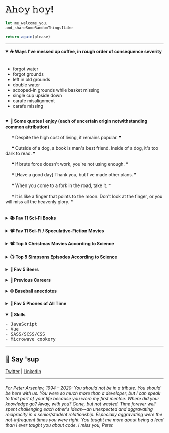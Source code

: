 <h1>𝙰𝚑𝚘𝚢 𝚑𝚘𝚢!</h1>

```javascript
let me_welcome_you,
and_shareSomeRandomThingsILike

return again(please)
```

<hr>

<!-- <details id="">
	<summary><strong>COMING SOON</strong></summary>
	<span>
<pre> 
- Snorkeling Highlights (rays, dolphins,turtles :-) -- having presidentes. captain goodlife they will fuck you up. 
- Genealogy stories
- Link to proposed calendar -- not even trying to mess with 60seconds, 60minutes, 24hrs, week of 7 days. As for the moon, well our calendar isn't quite lunar as is. https://docs.google.com/spreadsheets/d/1CTo2FhP2L0qskTfQpZx0r7FgKwVdUhkVzmv6YVFUjaI/edit?usp=sharing
ill-advised excursions
- went to burning man, half heineknin - iv in tent
- snowboard -- was driven down the mountain so consussed. My wife did the same in her past -- what a match, eh?
- 
- 
- 

</pre>
	</span>
</details> -->

<details id="" open>
	<summary>
		<strong>☕ Ways I've messed up coffee, in rough order of consequence severity</strong>
	</summary>
	<span><br>

* forgot water
* forgot grounds
* left in old grounds
* double water
* scooped-in grounds while basket missing
* single cup upside down
* carafe misalignment
* carafe missing

</span>
</details>

<br />

<details id="" open>
	<summary>
		<strong>💬 Some quotes I enjoy (each of uncertain origin notwithstanding common
			attribution)</strong>
	</summary>
	<span><br />
	&nbsp;&nbsp;&nbsp;&nbsp; ❝ Despite the high cost of living, it remains popular. ❞<br /><br />
&nbsp;&nbsp;&nbsp;&nbsp; ❝ Outside of a dog, a book is man's best friend. Inside of a dog, it's too dark to read. ❞<br /><br />
&nbsp;&nbsp;&nbsp;&nbsp; ❝ If brute force doesn't work, you're not using enough. ❞<br /><br />
&nbsp;&nbsp;&nbsp;&nbsp; ❝ [Have a good day] Thank you, but I've made other plans. ❞<br /><br />
&nbsp;&nbsp;&nbsp;&nbsp; ❝ When you come to a fork in the road, take it. ❞<br /><br />
&nbsp;&nbsp;&nbsp;&nbsp; ❝ It is like a finger that points to the moon. Don't look at the finger, or you will miss all the heavenly glory. ❞
<br /><br />
</span>
</details>

<br />


<details id="">
	<summary>
		<strong>📚 Fav 11 Sci-Fi Books</strong>
	</summary>
	<span><br>
		
| 𝚃𝙸𝚃𝙻𝙴                           | 𝙰𝚄𝚃𝙷𝙾𝚁               |
| :--- | :--- |
| **On the Beach**                    | Nevil Shute          | 
| **Level 7**                         | Mordecai Roshwald    |
| **Doomsday Book**                   | Connie Willis        |
| **A Canticle for Leibowitz**        | Walter M. Miller Jr. |
| **Ender's Game**                    | Orson Scott Card     | 
| **Down & Out in the Magic Kingdom** | Cory Doctorow        |    
| **The Naked Sun**                   | Isaac Asimov         |    
| **The Martian Chronicles**          | Ray Bradbury         |        
| **The Sparrow**                     | Mary Doria Russell   |             
| **Emphyrio**                        | Jack Vance           |          
| **The Book of Strange New Things**  | Michel Faber         |             

</span>
</details>

<br />

<details id="">
	<summary>
		<strong>📽️ Fav 11 Sci-Fi / Speculative-Fiction Movies</strong>
	</summary>
	<span><br>
		
| 𝚃𝙸𝚃𝙻𝙴 | 𝚂𝚄𝙱𝙶𝙴𝙽𝚁𝙴(𝚂) |
| :--- | ---: |
| **12 Monkeys** | `Time travel`, `Post-apocalyptic` |
| **History of Future Folk** | `Invasion`, `Comedy` |
| **Attack the Block**    | `Invasion`, `Comedy` |
| **Moon**                | `Dystopic`, `Sadstronaut`            |
| **Ex Machina**          | `AI`                               |
| **Sorry to Bother You** | `Dystopic`, `Dark comedy`            |
| **Demolition Man**      | `Human popsicle`, `Comedy, Dystopic` |
| **Ad Astra**            | `Sadstronaut`                      |
| **The Vast of Night**   | `UFOs`, `Retro`                      |
| **Mother**              | `Post-apocalyptic`, `AI`             |
| **Okja**                | `Dark comedy`                      |

</span>
</details>

<br />

<details id="">
	<summary>
		<strong>📽️ Top 5 Christmas Movies According to Science</strong>
	</summary>
	<span>


| 𝚃𝙸𝚃𝙻𝙴                           | .               |
| :--- | :--- |
| **The Night Before**                    | .          | 
| **Scrooged**                         | .    |
| **Muppet Christmas Carol**                   | .       |
| **Gremlins**        | . |
| **Die Hard**                    | yippee-ki-yay, motherfucker | 
</span>
</details>

<br />

<details id="">
	<summary>
		<strong> 📺 Top 5 Simpsons Episodes According to Science</strong>
	</summary>
	<span>
- 
- 
- 
- 
- 

| .                           | .               |
| :--- | :--- |
| **New Kid on the Block**                    | .          | 
| **Rosebud**                         | .    |
| **Last Exit to Springfield**                   | .       |
| **Duffless**        | . |
| **Whacking Day**                    | . | 

</span>
</details>

<br />

<details id="">
	<summary>
		<strong>🍺 Fav 5 Beers</strong>
	</summary>
	<span>
		<pre>
- Big Wave, Kona
- SO-LO, Goose Island
- Down to Earth, 21st Amendment
- Mango Even Keel, Ballast Point
- Hop Hash Easy IPA, SweetWater</pre>
	</span>
</details>

<br />


<details id="">
	<summary><strong>💼 Previous Careers</strong></summary>
	<span>
		<pre>
- Baseball writer (Giants & A's)
- Newspaper publisher
- Summer dinner theater musical thespian (ok, two weekends of tips for a few summers might not quite qualify as a career)
- Spa reservations associate</pre>
	</span>
</details>

<br />

<details id="">
	<summary><strong>⚾ Baseball anecdotes</strong></summary>
	<span>

- David Ortiz once stole my pen.

- Roger Clemens yelled at me in the dugout during an actual game. [expand upon this story]. [add best angry rocket pic]

- Greg Maddux gave me a great answer to a question at his 300th win press conference. [find pic]

- Barry Bonds politely declined to answer a question and that night hit 660. Coincidence?

- Serendipitously saw the MLB debut of childhood teammate when he was announced as LA's reliever. I surprised him right back in the clubhouse!

- At a Chopt in Rosslyn, I saw this guy who looked like Bryce Harper and was wearing a beany and had distinctive mole under his eye--waaaa it WAS Bryce. "Bryce?"
"I'm eating."
It was early in the 2014 season when he was wasting at bats trying to bunt against a shift, and dammit I wanted to say something. But you don't presume to make suggestion to a world-class athlete--especially when starstruck. And, it's true, he was eating--albeit near the plastic utensils in a counter-service high-output lettuce emporium.
So I said the truest thing instead, which was "I watch the game to see you swing." His countenance changed, a modest grin escaped, and he extended his fist for a glorious bump.
That night he tripled with the bases loaded! And, because Bryce, he dove into third--even though he'd just made the (April) game 6-1. On his head-first slide, he tore a ligament in his left thumb.
But, with ZERO doubt, contrary to the ostensible causality, this is in no way my fault. Bryce, you see, only bats left handed. He throws, and bumps, with his right :-)
- When I was four, we went to a New Britain Red Sox game. A man was signing autographs and my dad said he was a great pitcher--so we waited in line. When we reached the front of the line, the legendary Bob Feller spoke to me. "Get your elbow off the table, kid."
- As a reporter, I was also able to ask questions of Pedro Martinez, Randy Johnson, and yes, even Clemens (who didn't seem to recognize me after his start the next day. The fisherman's hat I wore that day may have helped...).

	</span>
</details>

<br />

<details id="">
	<summary><strong>📱 Fav 5 Phones of All Time</strong></summary>
	<span>
		<pre>- Kyocera 6035
- Audiovox Thera
- Nokia n93i
- Siemens sx66
- Palm Pre</pre>
	</span>
</details>

<br />

<!--<span id="skills"></span>-->
<details id="" open>
	<summary><strong>🤹 Skills</strong></summary>
	<pre>
- JavaScript
- Vue
- SASS/SCSS/CSS
- Microwave cookery</pre>
</details>

<hr />

<h2>👋 Say 'sup</h2>
<a id="contact" href="https://twitter.com/neanderthalian" target="_blank">Twitter</a>
|
<a href="https://www.linkedin.com/in/jeremybatesdc/" target="_blank">LinkedIn</a>

<br />

<hr />


<h6>For Peter Arseniev, 1994 – 2020: You should not be in a tribute. You
	should be here with us. You were so much more than a developer, but I can speak
	to that part of your life because you were my first mentee. Where did your
	knowledge go? Away, with you? Gone, but not wasted. Time forever well spent
	challenging each other's ideas--an unexpected and aggravating reciprocity in a
	senior/student relationship. Especially aggravating were the not-infrequent
	times you were right. You taught me more about being a lead than I ever taught
	you about code. I miss you, Peter.</h6>
